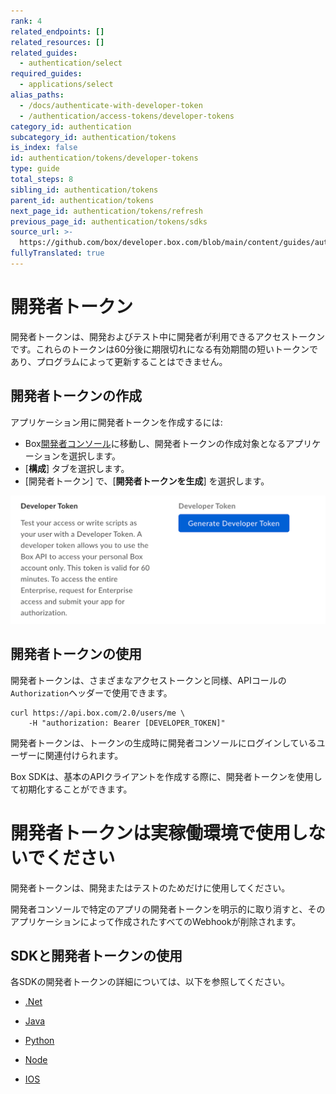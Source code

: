 ```yaml
---
rank: 4
related_endpoints: []
related_resources: []
related_guides:
  - authentication/select
required_guides:
  - applications/select
alias_paths:
  - /docs/authenticate-with-developer-token
  - /authentication/access-tokens/developer-tokens
category_id: authentication
subcategory_id: authentication/tokens
is_index: false
id: authentication/tokens/developer-tokens
type: guide
total_steps: 8
sibling_id: authentication/tokens
parent_id: authentication/tokens
next_page_id: authentication/tokens/refresh
previous_page_id: authentication/tokens/sdks
source_url: >-
  https://github.com/box/developer.box.com/blob/main/content/guides/authentication/tokens/developer-tokens.md
fullyTranslated: true
---
```

# 開発者トークン

開発者トークンは、開発およびテスト中に開発者が利用できるアクセストークンです。これらのトークンは60分後に期限切れになる有効期間の短いトークンであり、プログラムによって更新することはできません。

## 開発者トークンの作成

アプリケーション用に開発者トークンを作成するには:

* Box[開発者コンソール][devconsole]に移動し、開発者トークンの作成対象となるアプリケーションを選択します。
* \[**構成**] タブを選択します。
* \[開発者トークン] で、\[**開発者トークンを生成**] を選択します。

<ImageFrame border center shadow>

![開発者トークンの生成](../images/developer-token.png)

</ImageFrame>

## 開発者トークンの使用

開発者トークンは、さまざまなアクセストークンと同様、APIコールの`Authorization`ヘッダーで使用できます。

```curl
curl https://api.box.com/2.0/users/me \
    -H "authorization: Bearer [DEVELOPER_TOKEN]"

```

<Message warning>

開発者トークンは、トークンの生成時に開発者コンソールにログインしているユーザーに関連付けられます。

</Message>

Box SDKは、基本のAPIクライアントを作成する際に、開発者トークンを使用して初期化することができます。

<Samples id="x_auth" variant="init_with_dev_token">

</Samples>

<Message type="danger">

# 開発者トークンは実稼働環境で使用しないでください

開発者トークンは、開発またはテストのためだけに使用してください。

</Message>

<Message warning>

開発者コンソールで特定のアプリの開発者トークンを明示的に取り消すと、そのアプリケーションによって作成されたすべてのWebhookが削除されます。

</Message>

[devconsole]: https://app.box.com/developers/console

## SDKと開発者トークンの使用

各SDKの開発者トークンの詳細については、以下を参照してください。

* [.Net][.Net]

* [Java][Java]

* [Python][Python]

* [Node][Node]

* [IOS][IOS]

[.Net]: https://github.com/box/box-windows-sdk-v2/blob/main/docs/authentication.md#developer-token

[Java]: https://github.com/box/box-java-sdk/blob/main/doc/authentication.md#developer-token

[Python]: https://github.com/box/box-python-sdk/blob/main/docs/usage/authentication.md#developer-token

[Node]: https://github.com/box/box-node-sdk/blob/main/docs/authentication.md#developer-token

[IOS]: https://github.com/box/box-ios-sdk/blob/main/docs/usage/authentication.md#developer-token
